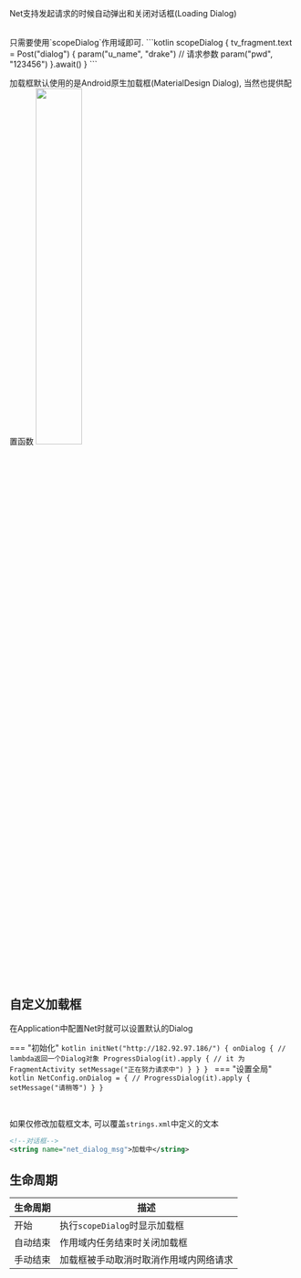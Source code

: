 Net支持发起请求的时候自动弹出和关闭对话框(Loading Dialog)


<br>
只需要使用`scopeDialog`作用域即可.
```kotlin
scopeDialog {
    tv_fragment.text = Post<String>("dialog") {
        param("u_name", "drake") // 请求参数
        param("pwd", "123456")
    }.await()
}
```

<br>

加载框默认使用的是Android原生加载框(MaterialDesign Dialog), 当然也提供配置函数
<img src="https://i.imgur.com/egUM3V1.png" width="40%"/>

## 自定义加载框

在Application中配置Net时就可以设置默认的Dialog

=== "初始化"
    ```kotlin
    initNet("http://182.92.97.186/") {
        onDialog { // lambda返回一个Dialog对象
            ProgressDialog(it).apply { // it 为 FragmentActivity
                setMessage("正在努力请求中")
            }
        }
    }
    ```
=== "设置全局"
    ```kotlin
    NetConfig.onDialog = { //
        ProgressDialog(it).apply {
            setMessage("请稍等")
        }
    }
    ```

<br>

如果仅修改加载框文本, 可以覆盖`strings.xml`中定义的文本
```xml
<!--对话框-->
<string name="net_dialog_msg">加载中</string>
```

## 生命周期

|生命周期|描述|
|-|-|
|开始|执行`scopeDialog`时显示加载框|
|自动结束|作用域内任务结束时关闭加载框|
|手动结束|加载框被手动取消时取消作用域内网络请求|
